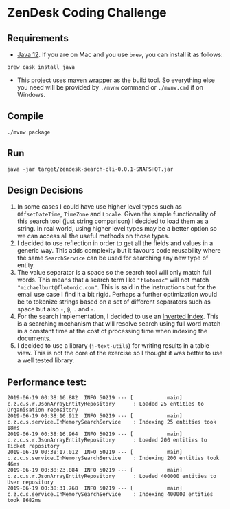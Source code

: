 # ZenDesk Coding Challenge

## Requirements


* [Java 12](https://www.oracle.com/technetwork/java/javase/downloads/jdk12-downloads-5295953.html). If you are on Mac and you use `brew`, you can install it as follows:

```
brew cask install java
```

* This project uses [maven wrapper](https://github.com/takari/maven-wrapper) as the build tool. So everything else you need will be provided by  `./mvnw` command or `./mvnw.cmd` if on Windows.

## Compile

```
./mvnw package
```

## Run

```
java -jar target/zendesk-search-cli-0.0.1-SNAPSHOT.jar
```


## Design Decisions

1) In some cases I could have use higher level types such as `OffsetDateTime`, `TimeZone` and `Locale`. Given the simple functionality of this search tool (just string comparison) I decided to load them as a string. In real world, using higher level types may be a better option so we can access all the useful methods on those types.
2) I decided to use reflection in order to get all the fields and values in a generic way. This adds complexity but it favours code reusability where the same `SearchService` can be used for searching any new type of entity.
3) The value separator is a space so the search tool will only match full words. This means that a search term like `"flotonic"` will not match `"michaelburt@flotonic.com"`. This is said in the instructions but for the email use case I find it a bit rigid. Perhaps a further optimization would be to tokenize strings based on a set of different separators such as space but also `-`, `@`, `.` and `-`.
4) For the search implementation, I decided to use an [Inverted Index](https://en.wikipedia.org/wiki/Inverted_index). This is a searching mechanism that will resolve search using full word match in a constant time at the cost of processing time when indexing the documents.
5) I decided to use a library (`j-text-utils`) for writing results in a table view. This is not the core of the exercise so I thought it was better to use a well tested library.




## Performance test:

```
2019-06-19 00:38:16.882  INFO 50219 --- [           main] c.z.c.s.r.JsonArrayEntityRepository      : Loaded 25 entities to Organisation repository
2019-06-19 00:38:16.912  INFO 50219 --- [           main] c.z.c.s.service.InMemorySearchService    : Indexing 25 entities took 18ms
2019-06-19 00:38:16.964  INFO 50219 --- [           main] c.z.c.s.r.JsonArrayEntityRepository      : Loaded 200 entities to Ticket repository
2019-06-19 00:38:17.012  INFO 50219 --- [           main] c.z.c.s.service.InMemorySearchService    : Indexing 200 entities took 46ms
2019-06-19 00:38:23.084  INFO 50219 --- [           main] c.z.c.s.r.JsonArrayEntityRepository      : Loaded 400000 entities to User repository
2019-06-19 00:38:31.768  INFO 50219 --- [           main] c.z.c.s.service.InMemorySearchService    : Indexing 400000 entities took 8682ms
```